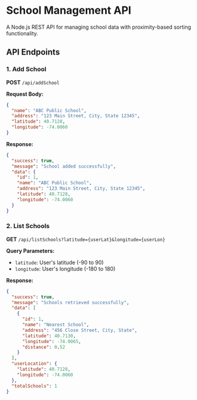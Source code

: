 # School Management API

A Node.js REST API for managing school data with proximity-based sorting functionality.

## API Endpoints

### 1. Add School
**POST** `/api/addSchool`

**Request Body:**
```json
{
  "name": "ABC Public School",
  "address": "123 Main Street, City, State 12345",
  "latitude": 40.7128,
  "longitude": -74.0060
}
```

**Response:**
```json
{
  "success": true,
  "message": "School added successfully",
  "data": {
    "id": 1,
    "name": "ABC Public School",
    "address": "123 Main Street, City, State 12345",
    "latitude": 40.7128,
    "longitude": -74.0060
  }
}
```

### 2. List Schools
**GET** `/api/listSchools?latitude={userLat}&longitude={userLon}`

**Query Parameters:**
- `latitude`: User's latitude (-90 to 90)
- `longitude`: User's longitude (-180 to 180)

**Response:**
```json
{
  "success": true,
  "message": "Schools retrieved successfully",
  "data": [
    {
      "id": 1,
      "name": "Nearest School",
      "address": "456 Close Street, City, State",
      "latitude": 40.7130,
      "longitude": -74.0065,
      "distance": 0.52
    }
  ],
  "userLocation": {
    "latitude": 40.7128,
    "longitude": -74.0060
  },
  "totalSchools": 1
}
```
